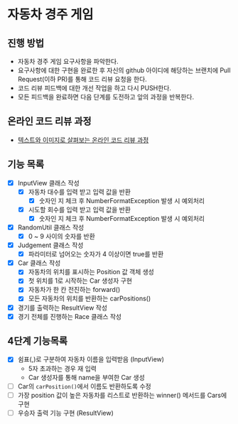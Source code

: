 # 자동차 경주 게임
## 진행 방법
* 자동차 경주 게임 요구사항을 파악한다.
* 요구사항에 대한 구현을 완료한 후 자신의 github 아이디에 해당하는 브랜치에 Pull Request(이하 PR)를 통해 코드 리뷰 요청을 한다.
* 코드 리뷰 피드백에 대한 개선 작업을 하고 다시 PUSH한다.
* 모든 피드백을 완료하면 다음 단계를 도전하고 앞의 과정을 반복한다.

## 온라인 코드 리뷰 과정
* [텍스트와 이미지로 살펴보는 온라인 코드 리뷰 과정](https://github.com/next-step/nextstep-docs/tree/master/codereview)

## 기능 목록
- [X] InputView 클래스 작성
  - [X] 자동차 대수를 입력 받고 입력 값을 반환
    - [X] 숫자인 지 체크 후 NumberFormatException 발생 시 예외처리
  - [X] 시도할 회수를 입력 받고 입력 값을 반환
    - [X] 숫자인 지 체크 후 NumberFormatException 발생 시 예외처리
- [X] RandomUtil 클래스 작성
  - [X] 0 ~ 9 사이의 숫자를 반환
- [X] Judgement 클래스 작성
  - [X] 파라미터로 넘어오는 숫자가 4 이상이면 true를 반환
- [X] Car 클래스 작성
  - [X] 자동차의 위치를 표시하는 Position 값 객체 생성
  - [X] 첫 위치를 1로 시작하는 Car 생성자 구현
  - [X] 자동차가 한 칸 전진하는 forward() 
  - [X] 모든 자동차의 위치를 반환하는 carPositions()
- [X] 경기를 출력하는 ResultView 작성
- [X] 경기 전체를 진행하는 Race 클래스 작성

## 4단계 기능목록
- [X] 쉼표(,)로 구분하여 자동차 이름을 입력받음 (InputView)
  - 5자 초과하는 경우 재 입력
  - Car 생성자를 통해 name을 부여한 Car 생성
- [ ] Car의 `carPosition()`에서 이름도 반환하도록 수정
- [ ] 가장 position 값이 높은 자동차를 리스트로 반환하는 winner() 메서드를 Cars에 구현
- [ ] 우승자 출력 기능 구현 (ResultView)